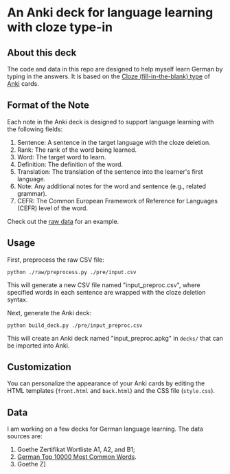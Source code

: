 # An Anki deck for language learning with cloze type-in 

## About this deck

The code and data in this repo are designed to help myself learn German by typing in the answers. It is based on the [Cloze (fill-in-the-blank) type](https://apps.ankiweb.net/docs/manual.html#cloze-deletion) of [Anki](https://apps.ankiweb.net/) cards.

## Format of the Note

Each note in the Anki deck is designed to support language learning with the following fields:

1. Sentence: A sentence in the target language with the cloze deletion.
2. Rank: The rank of the word being learned.
3. Word: The target word to learn.
4. Definition: The definition of the word.
5. Translation: The translation of the sentence into the learner's first language.
6. Note: Any additional notes for the word and sentence (e.g., related grammar).
7. CEFR: The Common European Framework of Reference for Languages (CEFR) level of the word.

Check out the [raw data](./raw/german_10000_reverse.csv) for an example.

## Usage

First, preprocess the raw CSV file:

```shell
python ./raw/preprocess.py ./pre/input.csv
```

This will generate a new CSV file named "input_preproc.csv", where specified words in each sentence are wrapped with the cloze deletion syntax.

Next, generate the Anki deck:

```shell
python build_deck.py ./pre/input_preproc.csv
```

This will create an Anki deck named "input_preproc.apkg" in `decks/` that can be imported into Anki.

## Customization

You can personalize the appearance of your Anki cards by editing the HTML templates (`front.html` and `back.html`) and the CSS file (`style.css`).

## Data

I am working on a few decks for German language learning. The data sources are: 

1. Goethe Zertifikat Wortliste A1, A2, and B1;
1. [German Top 10000 Most Common Words](https://mostusedwords.com/products/4-german-frequency-dictionaries-set-top-10000-most-common-german-words). 
2. Goethe Z]
